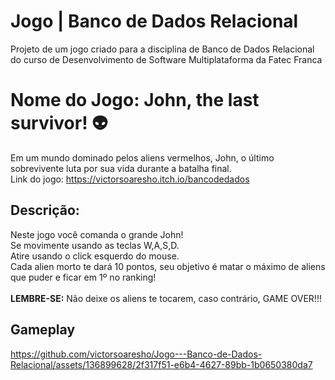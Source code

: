 # Jogo | Banco de Dados Relacional
 Projeto de um jogo criado para a disciplina de Banco de Dados Relacional do curso de Desenvolvimento de Software Multiplataforma da Fatec Franca

 # Nome do Jogo: John, the last survivor! 👽
 Em um mundo dominado pelos aliens vermelhos, John, o último sobrevivente luta por sua vida durante a batalha final. <BR>
 Link do jogo: <a href="https://victorsoaresho.itch.io/bancodedados" target="_blank">https://victorsoaresho.itch.io/bancodedados<a>

 ## Descrição: 
 Neste jogo você comanda o grande John! <BR>
 Se movimente usando as teclas W,A,S,D. <BR>
 Atire usando o click esquerdo do mouse. <BR>
 Cada alien morto te dará 10 pontos, seu objetivo é matar o máximo de aliens que puder e ficar em 1º no ranking!
 <BR>
 <BR>
 <b>LEMBRE-SE:</b> Não deixe os aliens te tocarem, caso contrário, GAME OVER!!!

 ## Gameplay
 
https://github.com/victorsoaresho/Jogo---Banco-de-Dados-Relacional/assets/136899628/2f317f51-e6b4-4627-89bb-1b0650380da7


 
